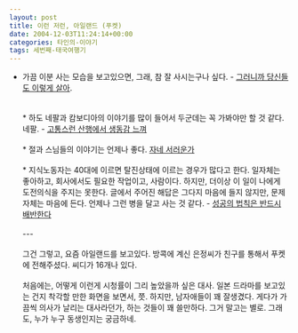 ```yaml
---
layout: post
title: 이런 저런, 아일랜드 (푸켓)
date: 2004-12-03T11:24:14+00:00
categories: 타인의-이야기
tags: 세번째-태국여행기
---
```

* 가끔 이분 사는 모습을 보고있으면, 그래, 참 잘 사시는구나 싶다. - <a href="http://www.hani.co.kr/section-005100032/2004/11/005100032200411031726104.html" target=bb>그러니까 당신들도 이렇게 살아</a>.<br /><br /><br />* 하도 네팔과 캄보디아의 이야기를 많이 들어서 두군데는 꼭 가봐야만 할 것 같다. 네팔. - <a href="http://www.hani.co.kr/section-005100032/2004/10/005100032200410061756009.html" target=bb>고통스런 산행에서 생동감 느껴</a><br /><br />* 절과 스님들의 이야기는 언제나 좋다. <a href="http://blog.chosun.com/blog.log.view.screen?blogId=189&logId=181385" target=bb>자네 서러운가</a><br /><br />* 지식노동자는 40대에 이르면 탈진상태에 이르는 경우가 많다고 한다. 일자체는 좋아하고, 회사에서도 필요한 작업이고, 사람이다. 하지만, 더이상 이 일이 나에게 도전의식을 주지는 못한다. 글에서 주어진 해답은 그다지 마음에 들지 않지만, 문제 자체는 마음에 든다. 언제나 그런 병을 달고 사는 것 같다. - <a href="http://blog.chosun.com/blog.log.view.screen?blogId=64&logId=189852" target=bb>성공의 법칙은 반드시 배반한다</a> <br /><br />---<br /><br />그건 그렇고, 요즘 아일랜드를 보고있다. 방콕에 계신 은정씨가 친구를 통해서 푸켓에 전해주셨다. 씨디가 16개나 있다. <br /><br />처음에는, 어떻게 이런게 시청률이 그리 높았을까 싶은 대사. 일본 드라마를 보고있는 건지 착각할 만한 화면을 보면서, 쯧. 하지만, 남자애들이 꽤 잘생겼다. 게다가 가끔씩 의사가 날리는 대사라던가, 하는 것들이 꽤 쓸만하다. 그거 말고는 별로. 그래도, 누가 누구 동생인지는 궁금하네.
